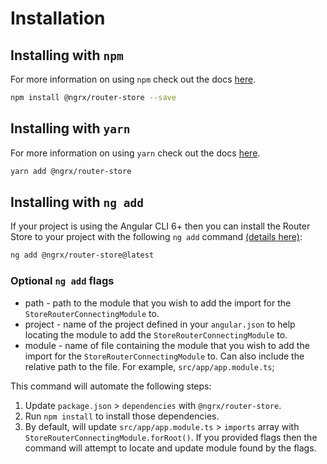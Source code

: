 # Installation

## Installing with `npm`

For more information on using `npm` check out the docs <a href="https://docs.npmjs.com/cli/install" target="_blank">here</a>.

```sh
npm install @ngrx/router-store --save
```

## Installing with `yarn`

For more information on using `yarn` check out the docs <a href="https://yarnpkg.com/getting-started/usage#installing-all-the-dependencies" target="_blank">here</a>.

```sh
yarn add @ngrx/router-store
```

## Installing with `ng add`

If your project is using the Angular CLI 6+ then you can install the Router Store to your project with the following `ng add` command <a href="https://angular.io/cli/add" target="_blank">(details here)</a>:

```sh
ng add @ngrx/router-store@latest
```

### Optional `ng add` flags

- path - path to the module that you wish to add the import for the `StoreRouterConnectingModule` to.
- project - name of the project defined in your `angular.json` to help locating the module to add the `StoreRouterConnectingModule` to.
- module - name of file containing the module that you wish to add the import for the `StoreRouterConnectingModule` to. Can also include the relative path to the file. For example, `src/app/app.module.ts`;

This command will automate the following steps:

1. Update `package.json` > `dependencies` with `@ngrx/router-store`.
2. Run `npm install` to install those dependencies.
3. By default, will update `src/app/app.module.ts` > `imports` array with `StoreRouterConnectingModule.forRoot()`. If you provided flags then the command will attempt to locate and update module found by the flags.
